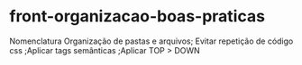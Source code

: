 # front-organizacao-boas-praticas
Nomenclatura Organização de pastas e arquivos; Evitar repetição de código css ;Aplicar tags semânticas ;Aplicar TOP > DOWN
